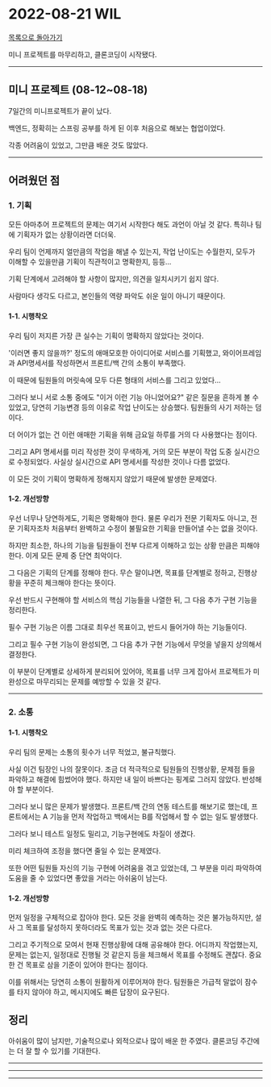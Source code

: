 # 2022-08-21 WIL

[목록으로 돌아가기](/README.md)

미니 프로젝트를 마무리하고, 클론코딩이 시작됐다.

---

## 미니 프로젝트 (08-12~08-18)

7일간의 미니프로젝트가 끝이 났다.

백엔드, 정확히는 스프링 공부를 하게 된 이후 처음으로 해보는 협업이었다.

각종 어려움이 있었고, 그만큼 배운 것도 많았다.

---

## 어려웠던 점

### 1. 기획

모든 아마추어 프로젝트의 문제는 여기서 시작한다 해도 과언이 아닐 것 같다. 특히나 팀에 기획자가 없는 상황이라면 더더욱.

우리 팀이 언제까지 얼만큼의 작업을 해낼 수 있는지, 작업 난이도는 수월한지, 모두가 이해할 수 있을만큼 기획이 직관적이고 명확한지, 등등...

기획 단계에서 고려해야 할 사항이 많지만, 의견을 일치시키기 쉽지 않다.

사람마다 생각도 다르고, 본인들의 역량 파악도 쉬운 일이 아니기 때문이다.

#### 1-1. 시행착오

우리 팀이 저지른 가장 큰 실수는 기획이 명확하지 않았다는 것이다.

'이러면 좋지 않을까?' 정도의 애매모호한 아이디어로 서비스를 기획했고, 와이어프레임과 API명세서를 작성하면서 프론트/백 간의 소통이 부족했다.

이 때문에 팀원들의 머릿속에 모두 다른 형태의 서비스를 그리고 있었다...

그러다 보니 서로 소통 중에도 "이거 이런 기능 아니었어요?" 같은 질문을 흔하게 볼 수 있었고, 당연히 기능변경 등의 이유로 작업 난이도는 상승했다. 팀원들의 사기 저하는 덤이다.

더 어이가 없는 건 이런 애매한 기획을 위해 금요일 하루를 거의 다 사용했다는 점이다.

그리고 API 명세서를 미리 작성한 것이 무색하게, 거의 모든 부분이 작업 도중 실시간으로 수정되었다. 사실상 실시간으로 API 명세서를 작성한 것이나 다름 없었다.

이 모든 것이 기획이 명확하게 정해지지 않았기 때문에 발생한 문제였다.

#### 1-2. 개선방향

우선 너무나 당연하게도, 기획은 명확해야 한다. 물론 우리가 전문 기획자도 아니고, 전문 기획자조차 처음부터 완벽하고 수정이 불필요한 기획을 만들어낼 수는 없을 것이다.

하지만 최소한, 하나의 기능을 팀원들이 전부 다르게 이해하고 있는 상황 만큼은 피해야 한다. 이게 모든 문제 중 단연 최악이다.

그 다음은 기획의 단계를 정해야 한다. 무슨 말이냐면, 목표를 단계별로 정하고, 진행상황을 꾸준히 체크해야 한다는 뜻이다.

우선 반드시 구현해야 할 서비스의 핵심 기능들을 나열한 뒤, 그 다음 추가 구현 기능을 정리한다.

필수 구현 기능은 이름 그대로 최우선 목표이고, 반드시 들어가야 하는 기능들이다.

그리고 필수 구현 기능이 완성되면, 그 다음 추가 구현 기능에서 무엇을 넣을지 상의해서 결정한다.

이 부분이 단계별로 상세하게 분리되어 있어야, 목표를 너무 크게 잡아서 프로젝트가 미완성으로 마무리되는 문제를 예방할 수 있을 것 같다.

---

### 2. 소통

#### 1-1. 시행착오

우리 팀의 문제는 소통의 횟수가 너무 적었고, 불규칙했다.

사실 이건 팀장인 나의 잘못이다. 조금 더 적극적으로 팀원들의 진행상황, 문제점 들을 파악하고 해결에 힘썼어야 했다. 하지만 내 일이 바쁘다는 핑계로 그러지 않았다. 반성해야 할 부분이다.

그러다 보니 많은 문제가 발생했다. 프론트/백 간의 연동 테스트를 해보기로 했는데, 프론트에서는 A 기능을 먼저 작업하고 백에서는 B를 작업해서 할 수 없는 일도 발생했다.

그러다 보니 테스트 일정도 밀리고, 기능구현에도 차질이 생겼다.

미리 체크하여 조정을 했다면 줄일 수 있는 문제였다.

또한 어떤 팀원들 자신의 기능 구현에 어려움을 겪고 있었는데, 그 부분을 미리 파악하여 도움을 줄 수 있었다면 좋았을 거라는 아쉬움이 남는다.

#### 1-2. 개선방향

먼저 일정을 구체적으로 잡아야 한다. 모든 것을 완벽히 예측하는 것은 불가능하지만, 설사 그 목표를 달성하지 못하더라도 목표가 있는 것과 없는 것은 다르다.

그리고 주기적으로 모여서 현재 진행상황에 대해 공유해야 한다. 어디까지 작업했는지, 문제는 없는지, 일정대로 진행될 것 같은지 등을 체크해서 목표를 수정해도 괜찮다. 중요한 건 목표로 삼을 기준이 있어야 한다는 점이다.

이를 위해서는 당연히 소통이 원활하게 이루어져야 한다. 팀원들은 가급적 말없이 잠수를 타지 않아야 하고, 메시지에도 빠른 답장이 요구된다.

## 정리

아쉬움이 많이 남지만, 기술적으로나 외적으로나 많이 배운 한 주였다. 클론코딩 주간에는 더 잘 할 수 있기를 기대한다.

---

---

---
